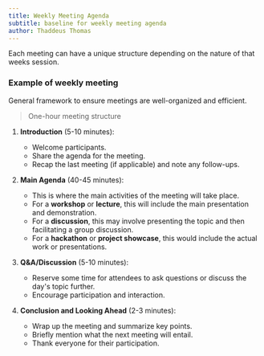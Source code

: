 ```yaml
---
title: Weekly Meeting Agenda
subtitle: baseline for weekly meeting agenda
author: Thaddeus Thomas
---
```


Each meeting can have a unique structure depending on the nature of that weeks session.

### Example of weekly meeting

General framework to ensure meetings are well-organized and efficient.

> One-hour meeting structure

1. **Introduction** (5-10 minutes):
   - Welcome participants.
   - Share the agenda for the meeting.
   - Recap the last meeting (if applicable) and note any follow-ups.

2. **Main Agenda** (40-45 minutes):
   - This is where the main activities of the meeting will take place.
   - For a **workshop** or **lecture**, this will include the main presentation and demonstration.
   - For a **discussion**, this may involve presenting the topic and then facilitating a group discussion.
   - For a **hackathon** or **project showcase**, this would include the actual work or presentations.

3. **Q&A/Discussion** (5-10 minutes):
   - Reserve some time for attendees to ask questions or discuss the day's topic further.
   - Encourage participation and interaction.

4. **Conclusion and Looking Ahead** (2-3 minutes):
   - Wrap up the meeting and summarize key points.
   - Briefly mention what the next meeting will entail.
   - Thank everyone for their participation.
